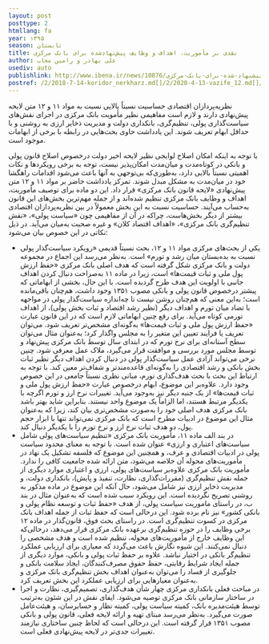 ```yaml
---
layout: post
posttype: 2
htmllang: fa
year: ۱۳۹۵
season: تابستان
title: نقدی بر مأموریت، اهداف و وظایف پیش‌نهادشده برای بانک مرکزی
author: علی بهادر و رامین مجاب
usediv: auto
publishlink: http://www.ibena.ir/news/10876/نقدی-بر-ماموریت-اهداف-و-وظایف-پیشنهاد-شده-برای-بانک-مرکزی
postref: /2/2018-7-14-koridor_nerkharz.md[]/2/2020-4-13-vazife_12.md[]/2/2018-5-28-arz_saghf_gheimat.md[]/2/2018-1-9-sarkoob_hemayt_naghd.md[]/2/2018-5-23-shafafiat_mokamel.md[]/2/2019-6-9-tashihe_khata.md[]/2/2016-6-29-jange_gheimat_ponzi.md[]/2/2017-8-1-seif3rah.md[]/2/2017-8-27-kahesh_sood_banki.md[]/2/2020-2-4-zire_khat.md
---
```

نظریه‌پردازان اقتصادی حساسیت نسبتاً بالایی نسبت به مواد ۱۱ و ۱۲ متن لایحه پیش‌نهادی دارند و لازم است مفاهیمی نظیر مأمویت بانک مرکزی در اجرای نقش‌های سیاست‌گذاری پولی، تنظیم‌گری، بانکداری دولت و مدیریت ذخایر ارزی به روشنی و با حداقل ابهام تعریف شوند. این یادداشت حاوی بحث‌هایی در رابطه با برخی از ابهامات موجود است.

با توجه به اینکه امکان اصلاح لوایحی نظیر لایحه اخیر دولت درخصوص اصلاح قانون پولی و بانکی در کوتاه‌مدت و میان‌مدت امکان‌پذیر نیست، توجه به برخی رویکردها و نکات اهمیتی نسبتاً بالایی دارد، به‌طوری‌که بی‌توجهی به آنها باعث می‌شود اقدامات راهگشا خود در میان‌مدت به مشکل مبدل شوند. تمرکز یادداشت حاضر بر مواد ۱۱ و ۱۲ متن پیش‌نهادی «لایحه قانون بانک مرکزی» قرار داد. این دو ماده برای توصیف مأموریت، اهداف و وظایف بانک مرکزی تنظیم شده‌اند و از جمله مهم‌ترین بخش‌های این قانون به‌حساب می‌آیند. حساسیت نسبت به این بخش معمولاً در بین نظریه‌پردازان اقتصادی بیشتر از دیگر بخش‌هاست، چراکه در آن از مفاهیمی چون «سیاست پولی»، «نقش تنظیم‌گری بانک مرکزی»، «اهداف اقتصاد کلان» و غیره صحبت به‌میان می‌آید. در ذیل نکاتی در این خصوص بیان می‌شود:
- یکی از بحث‌های مرکزی مواد ۱۱ و ۱۲، بحث نسبتاً قدیمی «رویکرد سیاست‌گذار پولی نسبت به بده‌بستان میان رشد و تورم» است. به‌نظر می‌رسد این اجماع در مجموعه دولت و بانک مرکزی شکل گرفته است که هدف اصلی بانک مرکزی «حفظ ارزش پول ملی و ثبات قیمت‌ها» است، زیرا در ماده ۱۱ به‌صراحت دنبال کردن اهداف جانبی با اولویت این هدف طرح گردیده است. با این حال، بخشی از ابهاماتی که پیشتر درخصوص قانون پولی و بانکی مصوب ۱۳۵۱ وجود داشت، هم‌چنان باقی‌مانده است؛ به‌این معنی که هم‌چنان روشن نیست تا چه‌اندازه سیاست‌گذار پولی در مواجهه با تضاد میان تورم و اهداف دیگر (نظیر رشد اقتصاد و ثبات بخش پولی)، از اهداف تورمی کوتاه می‌آید. برای رفع چنین ابهاماتی لازم است که در این قانون عبارت «حفظ ارزش پول ملی و ثبات قیمت‌ها» به‌گونه‌ای مشخص‌تر تعریف شود. می‌توان تعریف یا فرایند تعیین این متغیر را به مجلس واگذار کرد؛ به‌عنوان مثال می‌توان سطح آستانه‌ای برای نرخ تورم که در ابتدای سال توسط بانک مرکزی پیش‌نهاد و توسط مجلس مورد بررسی و موافقت قرار می‌گیرد، ملاک عمل معرفی شود. چنین نرخی می‌تواند آزادی عمل سیاست‌گذار پولی در دنبال کردن اهداف دیگر نظیر ثبات بخش بانکی و رشد اقتصادی را به‌گونه‌ای قاعده‌مندتر و شفاف‌تر معین کند. با توجه به ارتباط این بحث با بحث هدف‌گذاری تورم، مبانی نظری نسبتاً جامعی در این خصوص وجود دارد. علاوه‌بر این موضوع، ابهام درخصوص عبارت «حفظ ارزش پول ملی و ثبات قیمت‌ها» از یک جنبه دیگر نیز به‌وجود می‌آید. تغییرات نرخ ارز و تورم اگرچه با یکدیگر مرتبط هستند، اما الزاماً یک موضوع واحد نیستند. بنابراین شاید بهتر باشد بانک مرکزی هدف اصلی خود را به‌صورت مشخص‌تری بیان کند، زیرا که به‌عنوان مثال این موضوع در ادبیات مطرح است که بانک مرکزی نمی‌تواند تنها با ابزار حجم پول، دو هدف ثبات نرخ ارز و نرخ تورم را با یکدیگر دنبال کند.
- در بند الف ماده ۱۱، مأموریت بانک مرکزی «تنظیم سیاست‌های پولی شامل سیاست‌های اعتباری و ارزی» عنوان شده است. با توجه به معنای محدود سیاست پولی در ادبیات اقتصادی و عرف، و همچنین این موضوع که فلسفه تشکیل یک نهاد در مأموریت‌های محوله آن خلاصه می‌شود، متن ارائه شده جامعیت کافی را ندارد. مأموریت بانک مرکزی علاوه‌بر سیاست‌های پولی، ارزی و اعتباری موارد دیگری از جمله نقش تنظیم‌گری (مقررات‌گذاری، نظارت، تنفیذ و پایش)، بانکداری دولت، و مدیریت ذخایر ارزی نیز شامل می‌شود، حال آنکه این موضوع در ماده مذکور به روشنی تصریح نگردیده است. این رویکرد سبب شده است که به‌عنوان مثال در بند ب، در راستای ماموریت سیاست پولی، از هدف «حفظ ثبات و توسعه نظام پولی و بانکی کشور» نیز نام‌ برده شود. این درحالی است که حفظ ثبات از جمله اهداف بانک مرکزی در کسوت تنظیم‌گری است. در راستای بحث فوق، قانون‌گذار در ماده ۱۲ برخی وظایف را در حوزه تنظیم‌گری برعهده بانک مرکزی قرار می‌دهد، درحالی‌که این وظایف خارج از مأموریت‌های محوله، تنظیم شده است و هدف مشخصی را دنبال نمی‌کنند. این شیوه نگارش باعث می‌گردد که معیاری برای ارزیابی عملکرد تنظیم‌گر بانکی در اختیار نباشد. علاوه بر حفظ ثبات پولی و بانکی، موارد دیگری از جمله ایجاد شرایط رقابتی، حفظ حقوق مصرف‌کنندگان، ایجاد سلامت بانکی و جلوگیری از فساد را می‌توان به‌عنوان اهداف بخش تنظیم‌گری بانک مرکزی و به‌عنوان معیارهایی برای ارزیابی عملکرد این بخش تعریف کرد.  
- در مباحث فعلی بانکداری مرکزی چهار شأن هدف‌گذاری، تصمیم‌گیری، نظارت و اجرا در ساختار سازمانی بانک مرکزی توصیه می‌شود. ایفای نقش در این شئون به‌ترتیب توسط هیئت‌مدیره بانک، کمیته سیاست پولی، کمیته نظار و حسابرسان، و هیئت‌عامل صورت می‌گیرد. به‌نظر می‌رسد مبنای تهیه و ارائه لایحه فعلی، قانون پولی و بانکی مصوب ۱۳۵۱ قرار گرفته است. این درحالی است که لحاظ چنین ساختاری نیازمند تغییرات جدی‌تر در لایحه پیش‌نهادی فعلی است. 
